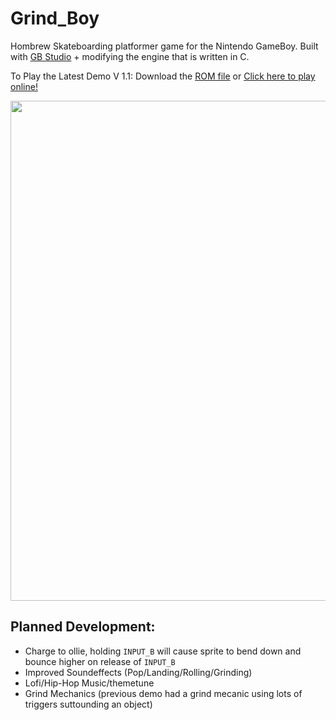 # Grind_Boy
Hombrew Skateboarding platformer game for the Nintendo GameBoy.
Built with [GB Studio](https://www.gbstudio.dev/) + modifying the engine that is written in C.

To Play the Latest Demo V 1.1:
Download the [ROM file](https://github.com/Shellywell123/Grind_Boy/blob/GB-Studio-3.1/build/rom/game.gb) or [Click here to play online!](https://shellywell123.github.io/Grind_Boy/build/web/index.html)

<a href="https://shellywell123.github.io/Grind_Boy/build/web/index.html">
  <img src="https://github.com/Shellywell123/Grind_Boy/blob/GB-Studio-3.1/assets/screenshots/DemoV1.1.gif" width="800" />
</a>

## Planned Development:
 - Charge to ollie, holding `INPUT_B` will cause sprite to bend down and bounce higher on release of `INPUT_B`
 - Improved Soundeffects (Pop/Landing/Rolling/Grinding)
 - Lofi/Hip-Hop Music/themetune
 - Grind Mechanics (previous demo had a grind mecanic using lots of triggers suttounding an object)
